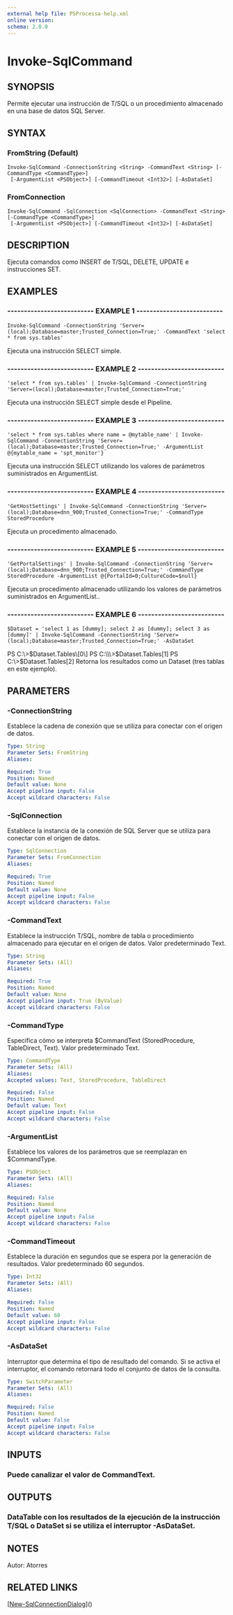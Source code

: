 ```yaml
---
external help file: PSProcessa-help.xml
online version: 
schema: 2.0.0
---
```


# Invoke-SqlCommand

## SYNOPSIS
Permite ejecutar una instrucción de T/SQL o un procedimiento almacenado en una base de datos SQL Server.

## SYNTAX

### FromString (Default)
```
Invoke-SqlCommand -ConnectionString <String> -CommandText <String> [-CommandType <CommandType>]
 [-ArgumentList <PSObject>] [-CommandTimeout <Int32>] [-AsDataSet]
```

### FromConnection
```
Invoke-SqlCommand -SqlConnection <SqlConnection> -CommandText <String> [-CommandType <CommandType>]
 [-ArgumentList <PSObject>] [-CommandTimeout <Int32>] [-AsDataSet]
```

## DESCRIPTION
Ejecuta comandos como INSERT de T/SQL, DELETE, UPDATE e instrucciones SET.

## EXAMPLES

### -------------------------- EXAMPLE 1 --------------------------
```
Invoke-SqlCommand -ConnectionString 'Server=(local);Database=master;Trusted_Connection=True;' -CommandText 'select * from sys.tables'
```

Ejecuta una instrucción SELECT simple.

### -------------------------- EXAMPLE 2 --------------------------
```
'select * from sys.tables' | Invoke-SqlCommand -ConnectionString 'Server=(local);Database=master;Trusted_Connection=True;'
```

Ejecuta una instrucción SELECT simple desde el Pipeline.

### -------------------------- EXAMPLE 3 --------------------------
```
'select * from sys.tables where name = @mytable_name' | Invoke-SqlCommand -ConnectionString 'Server=(local);Database=master;Trusted_Connection=True;' -ArgumentList @{mytable_name = 'spt_monitor'}
```

Ejecuta una instrucción SELECT utilizando los valores de parámetros suministrados en ArgumentList.

### -------------------------- EXAMPLE 4 --------------------------
```
'GetHostSettings' | Invoke-SqlCommand -ConnectionString 'Server=(local);Database=dnn_900;Trusted_Connection=True;' -CommandType StoredProcedure
```

Ejecuta un procedimento almacenado.

### -------------------------- EXAMPLE 5 --------------------------
```
'GetPortalSettings' | Invoke-SqlCommand -ConnectionString 'Server=(local);Database=dnn_900;Trusted_Connection=True;' -CommandType StoredProcedure -ArgumentList @{PortalId=0;CultureCode=$null}
```

Ejecuta un procedimento almacenado utilizando los valores de parámetros suministrados en ArgumentList..

### -------------------------- EXAMPLE 6 --------------------------
```
$Dataset = 'select 1 as [dummy]; select 2 as [dummy]; select 3 as [dummy]' | Invoke-SqlCommand -ConnectionString 'Server=(local);Database=master;Trusted_Connection=True;' -AsDataSet
```

PS C:\\\>$Dataset.Tables\[0\]
PS C:\\\>$Dataset.Tables\[1\]
PS C:\\\>$Dataset.Tables\[2\]
Retorna los resultados como un Dataset (tres tablas en este ejemplo).

## PARAMETERS

### -ConnectionString
Establece la cadena de conexión que se utiliza para conectar con el origen de datos.

```yaml
Type: String
Parameter Sets: FromString
Aliases: 

Required: True
Position: Named
Default value: None
Accept pipeline input: False
Accept wildcard characters: False
```

### -SqlConnection
Establece la instancia de la conexión de SQL Server que se utiliza para conectar con el origen de datos.

```yaml
Type: SqlConnection
Parameter Sets: FromConnection
Aliases: 

Required: True
Position: Named
Default value: None
Accept pipeline input: False
Accept wildcard characters: False
```

### -CommandText
Establece la instrucción T/SQL, nombre de tabla o procedimiento almacenado para ejecutar en el origen de datos.
Valor predeterminado Text.

```yaml
Type: String
Parameter Sets: (All)
Aliases: 

Required: True
Position: Named
Default value: None
Accept pipeline input: True (ByValue)
Accept wildcard characters: False
```

### -CommandType
Especifica cómo se interpreta $CommandText (StoredProcedure, TableDirect, Text).
Valor predeterminado Text.

```yaml
Type: CommandType
Parameter Sets: (All)
Aliases: 
Accepted values: Text, StoredProcedure, TableDirect

Required: False
Position: Named
Default value: Text
Accept pipeline input: False
Accept wildcard characters: False
```

### -ArgumentList
Establece los valores de los parámetros que se reemplazan en $CommandType.

```yaml
Type: PSObject
Parameter Sets: (All)
Aliases: 

Required: False
Position: Named
Default value: None
Accept pipeline input: False
Accept wildcard characters: False
```

### -CommandTimeout
Establece la duración en segundos que se espera por la generación de resultados.
Valor predeterminado 60 segundos.

```yaml
Type: Int32
Parameter Sets: (All)
Aliases: 

Required: False
Position: Named
Default value: 60
Accept pipeline input: False
Accept wildcard characters: False
```

### -AsDataSet
Interruptor que determina el tipo de resultado del comando.
Si se activa el interruptor, el comando retornará todo el conjunto de datos de la consulta.

```yaml
Type: SwitchParameter
Parameter Sets: (All)
Aliases: 

Required: False
Position: Named
Default value: False
Accept pipeline input: False
Accept wildcard characters: False
```

## INPUTS

### Puede canalizar el valor de CommandText.

## OUTPUTS

### DataTable con los resultados de la ejecución de la instrucción T/SQL o DataSet si se utiliza el interruptor -AsDataSet.

## NOTES
Autor: Atorres

## RELATED LINKS

[[New-SqlConnectionDialog](New-SqlConnectionDialog.md)]()

